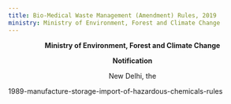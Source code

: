 ```yaml
---
title: Bio-Medical Waste Management (Amendment) Rules, 2019
ministry: Ministry of Environment, Forest and Climate Change 
---
```


<center>

**Ministry of Environment, Forest and Climate Change**

**Notification**

New Delhi, the 
</center>

1989-manufacture-storage-import-of-hazardous-chemicals-rules